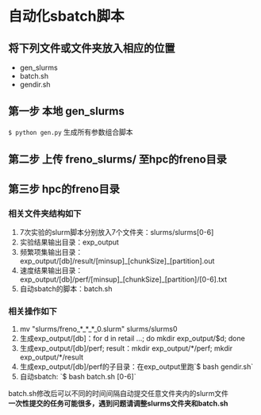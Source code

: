# 自动化sbatch脚本
## 将下列文件或文件夹放入相应的位置
<ul>
<li>gen_slurms</li>
<li>batch.sh</li>
<li>gendir.sh</li>
</ul>

## 第一步 本地 gen_slurms
`$ python gen.py` 生成所有参数组合脚本

## 第二步 上传 freno_slurms/ 至hpc的freno目录

## 第三步 hpc的freno目录

### 相关文件夹结构如下
<ol>
<li>7次实验的slurm脚本分别放入7个文件夹：slurms/slurms[0-6]</li>
<li>实验结果输出目录：exp_output</li>
<li>频繁项集输出目录：exp_output/[db]/result/[minsup]_[chunkSize]_[partition].out</li>
<li>速度结果输出目录：exp_output/[db]/perf/[minsup]_[chunkSize]_[partition]/[0-6].txt</li>
<li>自动sbatch的脚本：batch.sh</li>
</ol>

### 相关操作如下
<ol>
<li>mv "slurms/freno_*_*_*_0.slurm" slurms/slurms0</li>
<li>生成exp_output/[db]：for d in retail ...; do mkdir exp_output/$d; done</li>
<li>生成exp_output/[db]/perf; result：mkdir exp_output/*/perf; mkdir exp_output/*/result</li>
<li>生成exp_output/[db]/perf的子目录：在exp_output里跑`$ bash gendir.sh`</li>
<li>自动sbatch: `$ bash batch.sh [0-6]`</li>
</ol>
batch.sh修改后可以不同的时间间隔自动提交任意文件夹内的slurm文件<br>
<b>一次性提交的任务可能很多，遇到问题请调整slurms文件夹和batch.sh</b>
